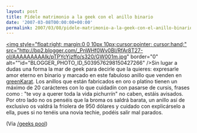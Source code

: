 ```yaml
---
layout: post
title: Pídele matrimonio a la geek con el anillo binario
date: '2007-03-08T00:00:00+00:00'
permalink: 2007/03/08/pidele-matrimonio-a-la-geek-con-el-anillo-binario/
---
```

<a href="http://www.greenkarat.com/detail.asp?product_id=GW001"><img style="float:right; margin:0 0 10px 10px;cursor:pointer; cursor:hand;" src="http://bp2.blogger.com/_PnWHf0Wv0BI/RfAr8T27-oI/AAAAAAAAAIk/pTPYcYjzffo/s320/GW001m.jpg" border="0" alt=""id="BLOGGER_PHOTO_ID_5039576298150427266" /></a>Sin lugar a dudas una forma la mar de geek para decirle que la quieres: expresarle amor eterno en binario y marcado en este fabuloso anillo que venden en <a href="http://www.greenkarat.com/detail.asp?product_id=GW001">greenKarat</a>. Los anillos que están fabricados en oro o platino tienen un máximo de 20 carácteres con lo que cuidadín con pasarse de cursis, frases como : "te voy a querer toda la vida pichurrín" no caben, estáis avisados. Por otro lado no os penséis que la broma os saldrá barata, un anillo así de exclusivo os valdrá la friolera de 950 dólares y cuidado con explicárselo a ella, pues si no tenéis una novia techie, podéis salir mal parados.

(Vía <a href="http://www.flickr.com/groups/geeks/pool/">/geeks pool</a>)
